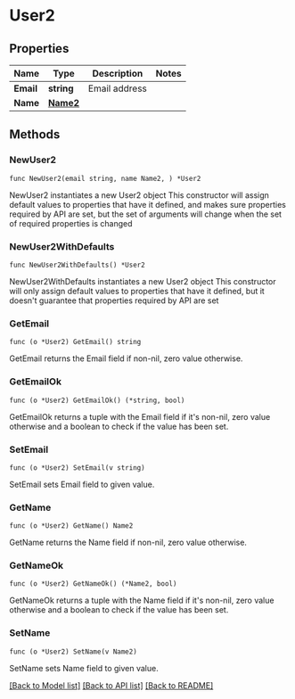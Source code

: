 # User2

## Properties

Name | Type | Description | Notes
------------ | ------------- | ------------- | -------------
**Email** | **string** | Email address | 
**Name** | [**Name2**](Name2.md) |  | 

## Methods

### NewUser2

`func NewUser2(email string, name Name2, ) *User2`

NewUser2 instantiates a new User2 object
This constructor will assign default values to properties that have it defined,
and makes sure properties required by API are set, but the set of arguments
will change when the set of required properties is changed

### NewUser2WithDefaults

`func NewUser2WithDefaults() *User2`

NewUser2WithDefaults instantiates a new User2 object
This constructor will only assign default values to properties that have it defined,
but it doesn't guarantee that properties required by API are set

### GetEmail

`func (o *User2) GetEmail() string`

GetEmail returns the Email field if non-nil, zero value otherwise.

### GetEmailOk

`func (o *User2) GetEmailOk() (*string, bool)`

GetEmailOk returns a tuple with the Email field if it's non-nil, zero value otherwise
and a boolean to check if the value has been set.

### SetEmail

`func (o *User2) SetEmail(v string)`

SetEmail sets Email field to given value.


### GetName

`func (o *User2) GetName() Name2`

GetName returns the Name field if non-nil, zero value otherwise.

### GetNameOk

`func (o *User2) GetNameOk() (*Name2, bool)`

GetNameOk returns a tuple with the Name field if it's non-nil, zero value otherwise
and a boolean to check if the value has been set.

### SetName

`func (o *User2) SetName(v Name2)`

SetName sets Name field to given value.



[[Back to Model list]](../README.md#documentation-for-models) [[Back to API list]](../README.md#documentation-for-api-endpoints) [[Back to README]](../README.md)


